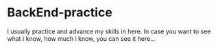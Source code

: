 # BackEnd-practice
I usually practice and advance my skills in here. In case you want to see what i know, how much i know, you can see it here...
